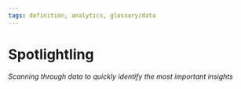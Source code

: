 ```yaml
---
tags: definition, analytics, glossary/data
---
```

#  Spotlightling
*Scanning through data to quickly identify the most important insights*